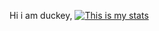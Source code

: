 Hi i am duckey,
[![This is my stats](https://github-readme-stats.vercel.app/api?username=duckytutorials)](https://github.com/anuraghazra/github-readme-stats)

